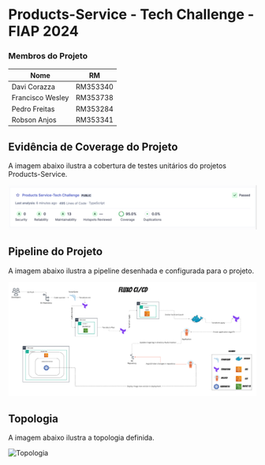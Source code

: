 # Products-Service - Tech Challenge - FIAP 2024

### Membros do Projeto

| Nome             | RM        |
|------------------|-----------|
| Davi Corazza     | RM353340  |
| Francisco Wesley | RM353738  |
| Pedro Freitas    | RM353284  |
| Robson Anjos     | RM353341  |

## Evidência de Coverage do Projeto

A imagem abaixo ilustra a cobertura de testes unitários do projetos Products-Service.

![Coverage](.github/products-service-coverage.png)

## Pipeline do Projeto

A imagem abaixo ilustra a pipeline desenhada e configurada para o projeto.

![Pipeline](.github/pipeline.png)

## Topologia

A imagem abaixo ilustra a topologia definida.

![Topologia](.github/topologia.png)



